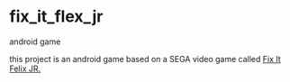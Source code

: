 # fix_it_flex_jr
android game

this project is an android game based on a SEGA video game called [Fix It Felix JR.](https://www.youtube.com/watch?v=YzsmhnHtCKE)
